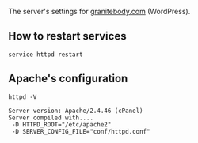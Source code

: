 The server's settings for [granitebody.com](https://www.granitebody.com) (WordPress).

## How to restart services
```
service httpd restart
```

## Apache's configuration
```
httpd -V
```

```
Server version: Apache/2.4.46 (cPanel)
Server compiled with....
 -D HTTPD_ROOT="/etc/apache2"
 -D SERVER_CONFIG_FILE="conf/httpd.conf"
```
